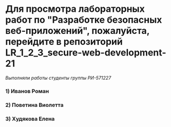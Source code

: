 
# Для просмотра лабораторных работ по "Разработке безопасных веб-приложений", пожалуйста, перейдите в репозиторий LR_1_2_3_secure-web-development-21

*Выполняли работы студенты группы РИ-571227*

### 1) Иванов Роман

### 2) Поветина Виолетта

### 3) Худякова Елена
